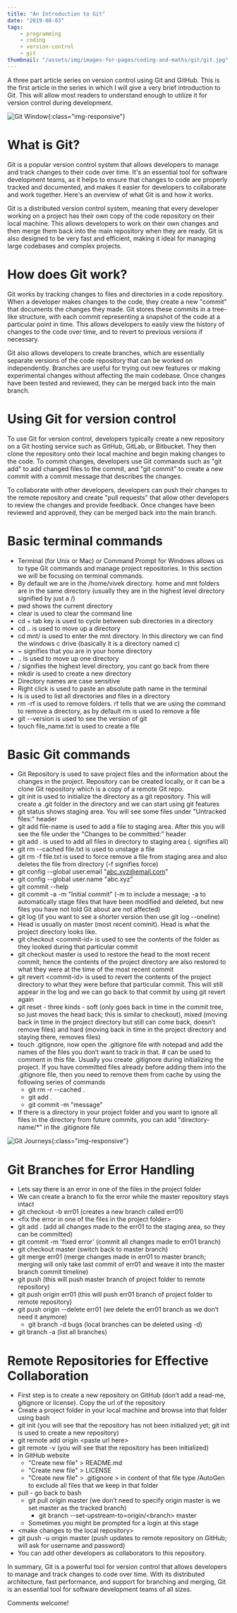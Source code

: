 ```yaml
---
title: "An Introduction to Git"
date: "2019-08-03"
tags:
    - programming
    - coding
    - version-control
    - git
thumbnail: "/assets/img/images-for-pages/coding-and-maths/git/git.jpg"
---
```

A three part article series on version control using Git and GitHub. This is the first article in the series in which I will give a very brief introduction to Git. This will allow most readers to understand enough to utilize it for version control during development. 

![Git Window](/assets/img/images-for-pages/coding-and-maths/git/git-window.jpg){:class="img-responsive"}

# What is Git?
Git is a popular version control system that allows developers to manage and track changes to their code over time. It's an essential tool for software development teams, as it helps to ensure that changes to code are properly tracked and documented, and makes it easier for developers to collaborate and work together. Here's an overview of what Git is and how it works.

Git is a distributed version control system, meaning that every developer working on a project has their own copy of the code repository on their local machine. This allows developers to work on their own changes and then merge them back into the main repository when they are ready. Git is also designed to be very fast and efficient, making it ideal for managing large codebases and complex projects.

# How does Git work?
Git works by tracking changes to files and directories in a code repository. When a developer makes changes to the code, they create a new "commit" that documents the changes they made. Git stores these commits in a tree-like structure, with each commit representing a snapshot of the code at a particular point in time. This allows developers to easily view the history of changes to the code over time, and to revert to previous versions if necessary.

Git also allows developers to create branches, which are essentially separate versions of the code repository that can be worked on independently. Branches are useful for trying out new features or making experimental changes without affecting the main codebase. Once changes have been tested and reviewed, they can be merged back into the main branch.

# Using Git for version control
To use Git for version control, developers typically create a new repository on a Git hosting service such as GitHub, GitLab, or Bitbucket. They then clone the repository onto their local machine and begin making changes to the code. To commit changes, developers use Git commands such as "git add" to add changed files to the commit, and "git commit" to create a new commit with a commit message that describes the changes.

To collaborate with other developers, developers can push their changes to the remote repository and create "pull requests" that allow other developers to review the changes and provide feedback. Once changes have been reviewed and approved, they can be merged back into the main branch.

# Basic terminal commands
- Terminal (for Unix or Mac) or Command Prompt for Windows allows us to type Git commands and manage project repositories. In this section we will be focusing on terminal commands.  
- By default we are in the /home/vivek directory. home and mnt folders are in the same directory (usually they are in the highest level directory signified by just a /)
- pwd shows the current directory
- clear is used to clear the command line
- cd + tab key is used to cycle between sub directories in a directory
- cd .. is used to move up a directory
- cd mnt/ is used to enter the mnt directory. In this directory we can find the windows c drive (basically it is a directory named c)
- ~ signifies that you are in your home directory 
- \.\. is used to move up one directory
- / signifies the highest level directory, you cant go back from there
- mkdir is used to create a new directory
- Directory names are case sensitive
- Right click is used to paste an absolute path name in the terminal
- ls is used to list all directories and files in a directory
- rm -rf is used to remove folders. rf tells that we are using the command to remove a directory, as by default rm is used to remove a file
- git \-\-version is used to see the version of git
- touch file_name.txt is used to create a file

# Basic Git commands
- Git Repository is used to save project files and the information about the changes in the project. Repository can be created locally, or it can be a clone Git repository which is a copy of a remote Git repo.
- git init is used to initialize the directory as a git repository. This will create a .git folder in the directory and we can start using git features 
- git status shows staging area. You will see some files under "Untracked files:" header
- git add file-name is used to add a file to staging area. After this you will see the file under the "Changes to be committed:" header
- git add . is used to add all files in directory to staging area (. signifies all)
- git rm \-\-cached file.txt is used to unstage a file
- git rm -f file.txt is used to force remove a file from staging area and also deletes the file from directory (-f signifies force)
- git config \-\-global user.email "abc.xyz@email.com"
- git config \-\-global user.name "abc.xyz"
- git commit \-\-help  
- git commit -a -m "Initial commit" (-m to include a message; -a to automatically stage files that have been modified and deleted, but new files you have not told Git about are not affected)
- git log (if you want to see a shorter version then use git log \-\-oneline)
- Head is usually on master (most recent commit). Head is what the project directory looks like. 
- git checkout \<commit-id\> is used to see the contents of the folder as they looked during that particular commit
- git checkout master is used to restore the head to the most recent commit, hence the contents of the project directory are also restored to what they were at the time of the most recent commit 
- git revert \<commit-id\> is used to revert the contents of the project directory to what they were before that particular commit. This will still appear in the log and we can go back to that commit by using git revert again
- git reset - three kinds - soft (only goes back in time in the commit tree, so just moves the head back; this is similar to checkout), mixed (moving back in time in the project directory but still can come back, doesn’t remove files) and hard (moving back in time in the project directory and staying there, removes files)
- touch .gitignore, now open the .gitignore file with notepad and add the names of the files you don’t want to track in that. # can be used to comment in this file. Usually you create .gitignore during initializing the project. If you have committed files already before adding them into the .gitignore file, then you need to remove them from cache by using the following series of commands
	- git rm -r \-\-cached .
	- git add .
	- git commit -m "message"
- If there is a directory in your project folder and you want to ignore all files in the directory from future commits, you can add "directory-name/\*" in the .gitignore file

![Git Journeys](/assets/img/images-for-pages/coding-and-maths/git/git-journeys.png){:class="img-responsive"}

# Git Branches for Error Handling
- Lets say there is an error in one of the files in the project folder
- We can create a branch to fix the error while the master repository stays intact
- git checkout -b err01 (creates a new branch called err01)
- \<fix the error in one of the files in the project folder\>
- git add . (add all changes made to the err01 to the staging area, so they can be committed)
- git commit -m 'fixed error' (commit all changes made to err01 branch)
- git checkout master (switch back to master branch)
- git merge err01 (merge changes made in err01 to master branch; merging will only take last commit of err01 and weave it into the master branch commit timeline)
- git push (this will push master branch of project folder to remote repository)
- git push origin err01 (this will push err01 branch of project folder to remote repository)
- git push origin \-\-delete err01 (we delete the err01 branch as we don’t need it anymore)
	- git branch -d bugs (local branches can be deleted using -d)
- git branch -a (list all branches)

# Remote Repositories for Effective Collaboration
- First step is to create a new repository on GitHub (don’t add a read-me, gitignore or license). Copy the url of the repository
- Create a project folder in your local machine and browse into that folder using bash
- git init (you will see that the repository has not been initialized yet; git init is used to create a new repository)
- git remote add origin \<paste url here\>
- git remote -v (you will see that the repository has been initialized)
- In GitHub website
	- "Create new file" \> README.md
	- "Create new file" \> LICENSE
	- "Create new file" \> .gitignore \> in content of that file type /AutoGen to exclude all files that we keep in that folder
- pull - go back to bash
	- git pull origin master (we don’t need to specify origin master is we set master as the tracked branch)
		- git branch \-\-set-upstream-to=origin/\<branch\> master
	- Sometimes you might be prompted for a login at this stage
- \<make changes to the local repository\>
- git push -u origin master (push updates to remote repository on GitHub; will ask for username and password)
- You can add other developers as collaborators to this repository.

In summary, Git is a powerful tool for version control that allows developers to manage and track changes to code over time. With its distributed architecture, fast performance, and support for branching and merging, Git is an essential tool for software development teams of all sizes.

Comments welcome!